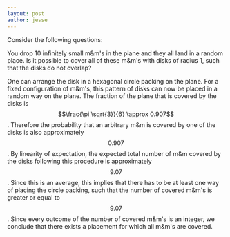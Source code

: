 ```yaml
---
layout: post
author: jesse
---
```



Consider the following questions:

You drop 10 infinitely small m&m's in the plane and they all land in a random place. Is it possible to cover all of these m&m's with disks of radius 1, such that the disks do not overlap?

One can arrange the disk in a hexagonal circle packing on the plane. For a fixed configuration of m&m's, this pattern of disks can now be placed in a random way on the plane.  The fraction of the plane that is covered by the disks is $$\frac{\pi \sqrt{3}}{6} \approx 0.907$$. Therefore the probability that an arbitrary m&m is covered by one of the disks is also approximately $$0.907$$. By linearity of expectation, the expected total number of m&m covered by the disks following this procedure is approximately $$9.07$$. Since this is an average, this implies that there has to be at least one way of placing the circle packing, such that the number of covered m&m's is greater or equal to $$9.07$$. Since every outcome of the number of covered m&m's is an integer, we conclude that there exists a placement for which all m&m's are covered. 

<!-- Include simpler exercise with 2 point on the the line, and a dashed line with 0.6 filled and 0.4 empty -->
